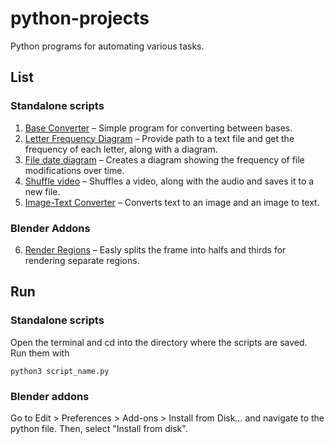 # python-projects
Python programs for automating various tasks.

## List
### Standalone scripts
1. [Base Converter](base_converter.py) – Simple program for converting between bases.
2. [Letter Frequency Diagram](letter_frequency_diagram.py) – Provide path to a text file and get the frequency of each letter, along with a diagram.
3. [File date diagram](file_date_diagram.py) – Creates a diagram showing the frequency of file modifications over time.
4. [Shuffle video](shuffle_video.py) – Shuffles a video, along with the audio and saves it to a new file.
5. [Image-Text Converter](img_txt_converter.py) – Converts text to an image and an image to text.
### Blender Addons
6. [Render Regions](BlenderAddons/render_regions.py) – Easly splits the frame into halfs and thirds for rendering separate regions.

## Run
### Standalone scripts
Open the terminal and cd into the directory where the scripts are saved. Run them with
```
python3 script_name.py
```
### Blender addons
Go to Edit > Preferences > Add-ons > Install from Disk… and navigate to the python file. Then, select "Install from disk".
